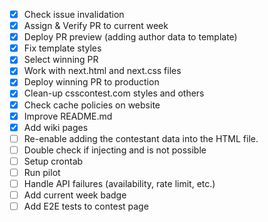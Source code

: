 - [x] Check issue invalidation
- [x] Assign & Verify PR to current week
- [x] Deploy PR preview (adding author data to template)
- [x] Fix template styles
- [x] Select winning PR
- [x] Work with next.html and next.css files
- [x] Deploy winning PR to production
- [x] Clean-up csscontest.com styles and others
- [x] Check cache policies on website
- [x] Improve README.md
- [x] Add wiki pages
- [ ] Re-enable adding the contestant data into the HTML file.
- [ ] Double check if injecting <scripts> and <iframes> is not possible
- [ ] Setup crontab
- [ ] Run pilot
- [ ] Handle API failures (availability, rate limit, etc.)
- [ ] Add current week badge
- [ ] Add E2E tests to contest page
